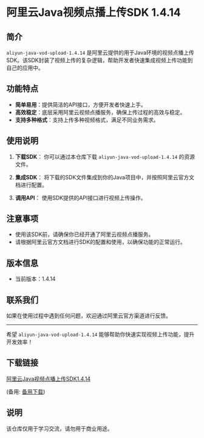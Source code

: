 # 阿里云Java视频点播上传SDK 1.4.14

## 简介

`aliyun-java-vod-upload-1.4.14` 是阿里云提供的用于Java环境的视频点播上传SDK。该SDK封装了视频上传的复杂逻辑，帮助开发者快速集成视频上传功能到自己的应用中。

## 功能特点

- **简单易用**：提供简洁的API接口，方便开发者快速上手。
- **高效稳定**：底层采用阿里云视频点播服务，确保上传过程的高效与稳定。
- **支持多种格式**：支持上传多种视频格式，满足不同业务需求。

## 使用说明

1. **下载SDK**：
   你可以通过本仓库下载 `aliyun-java-vod-upload-1.4.14` 的资源文件。

2. **集成SDK**：
   将下载的SDK文件集成到你的Java项目中，并按照阿里云官方文档进行配置。

3. **调用API**：
   使用SDK提供的API接口进行视频上传操作。

## 注意事项

- 使用该SDK前，请确保你已经开通了阿里云视频点播服务。
- 请根据阿里云官方文档进行SDK的配置和使用，以确保功能的正常运行。

## 版本信息

- 当前版本：1.4.14

## 联系我们

如果在使用过程中遇到任何问题，欢迎通过阿里云官方渠道进行反馈。

---

希望 `aliyun-java-vod-upload-1.4.14` 能够帮助你快速实现视频上传功能，提升开发效率！

## 下载链接
[阿里云Java视频点播上传SDK1.4.14](https://pan.quark.cn/s/99d9e3c6c345) 

(备用: [备用下载](https://pan.baidu.com/s/1N3EAeK8Ex1CKoLkRc9FTWg?pwd=1234))

## 说明

该仓库仅用于学习交流，请勿用于商业用途。
